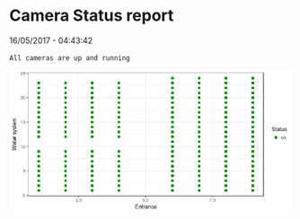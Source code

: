 Camera Status report
================
16/05/2017 - 04:43:42

    All cameras are up and running

![](camreport_files/figure-markdown_github/unnamed-chunk-2-1.png)
